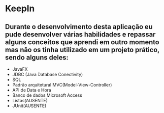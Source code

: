 # KeepIn

## Durante o desenvolvimento desta aplicação eu pude desenvolver várias habilidades e repassar alguns conceitos que aprendi em outro momento mas não os tinha utilizado em um projeto prático, sendo alguns deles:

* JavaFX
* JDBC (Java Database Conectivity)
* SQL
* Padrão arquitetural MVC(Model-View-Controller)
* API de Data e Hora
* Banco de dados Microsoft Access
* Listas(AUSENTE)
* JUnit(AUSENTE)
